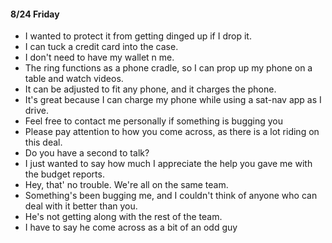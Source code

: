#### 8/24 Friday
* I wanted to protect it from getting dinged up if I drop it.
* I can tuck a credit card into the case.
* I don't need to have my wallet n me.
* The ring functions as a phone cradle, so I can prop up my phone on a table and watch videos.
* It can be adjusted to fit any phone, and it charges the phone.
* It's great because I can charge my phone while using a sat-nav app as I drive.
* Feel free to contact me personally if something is bugging you
* Please pay attention to how you come across, as there is a lot riding on this deal.
* Do you have a second to talk?
* I just wanted to say how much I appreciate the help you gave me with the budget reports.
* Hey, that' no trouble. We're all on the same team.
* Something's been bugging me, and I couldn't think of anyone who can deal with it better than you.
* He's not getting along with the rest of the team.
* I have to say he come across as a bit of an odd guy
